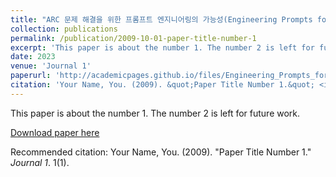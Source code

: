 ```yaml
---
title: "ARC 문제 해결을 위한 프롬프트 엔지니어링의 가능성(Engineering Prompts for the ARC Challenge)"
collection: publications
permalink: /publication/2009-10-01-paper-title-number-1
excerpt: 'This paper is about the number 1. The number 2 is left for future work.'
date: 2023
venue: 'Journal 1'
paperurl: 'http://academicpages.github.io/files/Engineering_Prompts_for_the_ARC_Challenge.pdf'
citation: 'Your Name, You. (2009). &quot;Paper Title Number 1.&quot; <i>Journal 1</i>. 1(1).'
---
```

This paper is about the number 1. The number 2 is left for future work.

[Download paper here](http://academicpages.github.io/files/Engineering_Prompts_for_the_ARC_Challenge.pdf)

Recommended citation: Your Name, You. (2009). "Paper Title Number 1." <i>Journal 1</i>. 1(1).